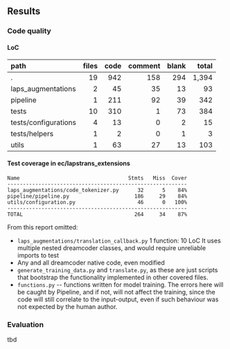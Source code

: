 ## Results
### Code quality
#### LoC
| path | files | code | comment | blank | total |
| :--- | ---: | ---: | ---: | ---: | ---: |
| . | 19 | 942 | 158 | 294 | 1,394 |
| laps_augmentations | 2 | 45 | 35 | 13 | 93 |
| pipeline | 1 | 211 | 92 | 39 | 342 |
| tests | 10 | 310 | 1 | 73 | 384 |
| tests/configurations | 4 | 13 | 0 | 2 | 15 |
| tests/helpers | 1 | 2 | 0 | 1 | 3 |
| utils | 1 | 63 | 27 | 13 | 103 |

#### Test coverage in ec/lapstrans_extensions
```
Name                                   Stmts   Miss  Cover
----------------------------------------------------------
laps_augmentations/code_tokenizer.py      32      5    84%
pipeline/pipeline.py                     186     29    84%
utils/configuration.py                    46      0   100%
----------------------------------------------------------
TOTAL                                    264     34    87%
```

From this report omitted:
- `laps_augmentations/translation_callback.py`
1 function: 10 LoC
It uses multiple nested dreamcoder classes, and would require unreliable imports to test
- Any and all dreamcoder native code, even modified
- `generate_training_data.py` and `translate.py`, as these are just scripts that bootstrap the functionality implemented in other covered files.
- `functions.py` -- functions written for model training. The errors here will be caught by Pipeline, and if not, will not affect the training, since the code will still correlate to the input-output, even if such behaviour was not expected by the human author.

### Evaluation
tbd